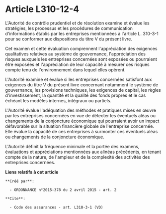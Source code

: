 # Article L310-12-4

L'Autorité de contrôle prudentiel et de résolution examine et évalue les stratégies, les processus et les procédures de
communication d'informations établis par les entreprises mentionnées à l'article L. 310-3-1 pour se conformer aux
dispositions du titre V du présent livre. 

Cet examen et cette évaluation comprennent l'appréciation des exigences qualitatives relatives au système de gouvernance,
l'appréciation des risques auxquels les entreprises concernées sont exposées ou pourraient être exposées et l'appréciation de
leur capacité à mesurer ces risques compte tenu de l'environnement dans lequel elles opèrent. 

L'Autorité examine et évalue si les entreprises concernées satisfont aux exigences du titre V du présent livre concernant
notamment le système de gouvernance, les provisions techniques, les exigences de capital, les règles d'investissement, la
quantité et la qualité des fonds propres et le cas échéant les modèles internes, intégraux ou partiels. 

L'Autorité évalue l'adéquation des méthodes et pratiques mises en œuvre par les entreprises concernées en vue de détecter les
éventuels aléas ou changements de la conjoncture économique qui pourraient avoir un impact défavorable sur la situation
financière globale de l'entreprise concernée. Elle évalue la capacité de ces entreprises à surmonter ces éventuels aléas ou
changements de la conjoncture économique. 

L'Autorité définit la fréquence minimale et la portée des examens, évaluations et appréciations mentionnées aux alinéas
précédents, en tenant compte de la nature, de l'ampleur et de la complexité des activités des entreprises concernées.

**Liens relatifs à cet article**

	**Créé par**:

	  - ORDONNANCE n°2015-378 du 2 avril 2015 - art. 2

	**Cite**:

	  - Code des assurances - art. L310-3-1 (VD)
